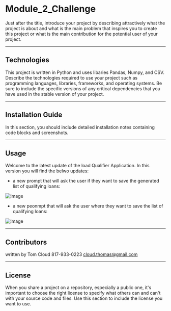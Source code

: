 # Module_2_Challenge

Just after the title, introduce your project by describing attractively what the project is about and what is the main problem that inspires you to create this project or what is the main contribution for the potential user of your project.

---

## Technologies

This project is written in Python and uses libaries Pandas, Numpy, and CSV. Describe the technologies required to use your project such as programming languages, libraries, frameworks, and operating systems. Be sure to include the specific versions of any critical dependencies that you have used in the stable version of your project.

---

## Installation Guide

In this section, you should include detailed installation notes containing code blocks and screenshots.

---

## Usage

Welcome to the latest update of the load Qualifier Application.  In this version you will find the belwo updates: 

  - a new prompt that will ask the user if they want to save the generated list of qualifying loans:  

  ![image](https://user-images.githubusercontent.com/73894280/149674621-9a982ab3-6d56-46c9-8b70-babeacd677eb.png)


  - a new peonmpt that will ask the user where they want to save the list of qualifying loans: 
  
  ![image](https://user-images.githubusercontent.com/73894280/149675182-002e63b6-8b40-4057-a307-062da40e9035.png)

---

## Contributors

written by Tom Cloud
817-933-0223
cloud.thomas@gmail.com

---

## License

When you share a project on a repository, especially a public one, it's important to choose the right license to specify what others can and can't with your source code and files. Use this section to include the license you want to use.
